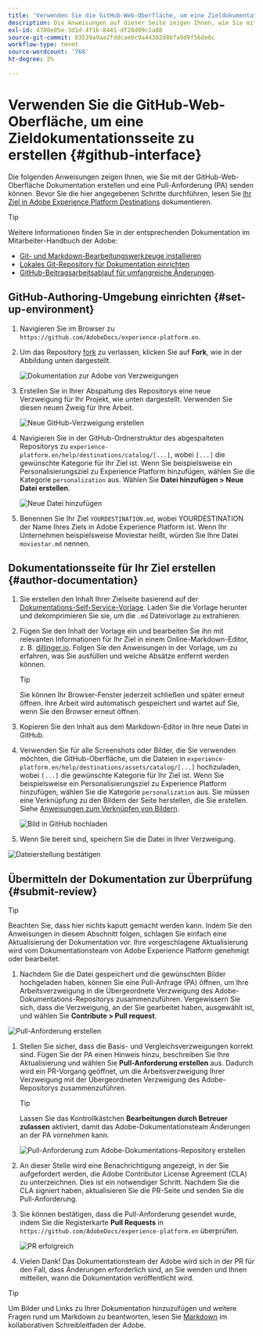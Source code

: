 ```yaml
---
title: 'Verwenden Sie die GitHub-Web-Oberfläche, um eine Zieldokumentationsseite zu erstellen '
description: Die Anweisungen auf dieser Seite zeigen Ihnen, wie Sie mit der GitHub-Web-Oberfläche eine Dokumentationsseite für Ihr Experience Platform-Ziel erstellen und zur Überprüfung senden können.
exl-id: 4780e05e-3d1d-4f1b-8441-df28d09c1a88
source-git-commit: 83539a9aa2fddcae0c9a44302d8bfa9d9f56de0c
workflow-type: tm+mt
source-wordcount: '768'
ht-degree: 2%

---
```


# Verwenden Sie die GitHub-Web-Oberfläche, um eine Zieldokumentationsseite zu erstellen {#github-interface}

Die folgenden Anweisungen zeigen Ihnen, wie Sie mit der GitHub-Web-Oberfläche Dokumentation erstellen und eine Pull-Anforderung (PA) senden können. Bevor Sie die hier angegebenen Schritte durchführen, lesen Sie [Ihr Ziel in Adobe Experience Platform Destinations](./documentation-instructions.md) dokumentieren.

>[!TIP]
>
>Weitere Informationen finden Sie in der entsprechenden Dokumentation im Mitarbeiter-Handbuch der Adobe:
>* [Git- und Markdown-Bearbeitungswerkzeuge installieren](https://experienceleague.adobe.com/docs/contributor/contributor-guide/setup/install-tools.html?lang=en)
>* [Lokales Git-Repository für Dokumentation einrichten](https://experienceleague.adobe.com/docs/contributor/contributor-guide/setup/local-repo.html?lang=en)
>* [GitHub-Beitragsarbeitsablauf für umfangreiche Änderungen](https://experienceleague.adobe.com/docs/contributor/contributor-guide/setup/full-workflow.html?lang=en).


## GitHub-Authoring-Umgebung einrichten {#set-up-environment}

1. Navigieren Sie im Browser zu `https://github.com/AdobeDocs/experience-platform.en`.
2. Um das Repository [fork](https://experienceleague.adobe.com/docs/contributor/contributor-guide/setup/local-repo.html?lang=en#fork-the-repository) zu verlassen, klicken Sie auf **Fork**, wie in der Abbildung unten dargestellt.

   ![Dokumentation zur Adobe von Verzweigungen](./assets/ssd-fork-repository.gif)

3. Erstellen Sie in Ihrer Abspaltung des Repositorys eine neue Verzweigung für Ihr Projekt, wie unten dargestellt. Verwenden Sie diesen neuen Zweig für Ihre Arbeit.

   ![Neue GitHub-Verzweigung erstellen](./assets/new-branch-github.gif)

4. Navigieren Sie in der GitHub-Ordnerstruktur des abgespalteten Repositorys zu `experience-platform.en/help/destinations/catalog/[...]`, wobei `[...]` die gewünschte Kategorie für Ihr Ziel ist. Wenn Sie beispielsweise ein Personalisierungsziel zu Experience Platform hinzufügen, wählen Sie die Kategorie `personalization` aus. Wählen Sie **Datei hinzufügen > Neue Datei erstellen**.

   ![Neue Datei hinzufügen](./assets/github-navigate-and-create-file.gif)

5. Benennen Sie Ihr Ziel `YOURDESTINATION.md`, wobei YOURDESTINATION der Name Ihres Ziels in Adobe Experience Platform ist. Wenn Ihr Unternehmen beispielsweise Moviestar heißt, würden Sie Ihre Datei `moviestar.md` nennen.

## Dokumentationsseite für Ihr Ziel erstellen {#author-documentation}

1. Sie erstellen den Inhalt Ihrer Zielseite basierend auf der [Dokumentations-Self-Service-Vorlage](./self-service-template.md). **[](assets/yourdestination-template.zip)** Laden Sie die Vorlage herunter und dekomprimieren Sie sie, um die  `.md` Dateivorlage zu extrahieren.
2. Fügen Sie den Inhalt der Vorlage ein und bearbeiten Sie ihn mit relevanten Informationen für Ihr Ziel in einem Online-Markdown-Editor, z. B. [dillinger.io](https://dillinger.io/). Folgen Sie den Anweisungen in der Vorlage, um zu erfahren, was Sie ausfüllen und welche Absätze entfernt werden können.

   >[!TIP]
   >
   >Sie können Ihr Browser-Fenster jederzeit schließen und später erneut öffnen. Ihre Arbeit wird automatisch gespeichert und wartet auf Sie, wenn Sie den Browser erneut öffnen.
3. Kopieren Sie den Inhalt aus dem Markdown-Editor in Ihre neue Datei in GitHub.
4. Verwenden Sie für alle Screenshots oder Bilder, die Sie verwenden möchten, die GitHub-Oberfläche, um die Dateien in `experience-platform.en/help/destinations/assets/catalog/[...]` hochzuladen, wobei `[...]` die gewünschte Kategorie für Ihr Ziel ist. Wenn Sie beispielsweise ein Personalisierungsziel zu Experience Platform hinzufügen, wählen Sie die Kategorie `personalization` aus. Sie müssen eine Verknüpfung zu den Bildern der Seite herstellen, die Sie erstellen. Siehe [Anweisungen zum Verknüpfen von Bildern](https://experienceleague.adobe.com/docs/contributor/contributor-guide/writing-essentials/linking.html?lang=en#link-to-images).

   ![Bild in GitHub hochladen](./assets/upload-image.gif)

5. Wenn Sie bereit sind, speichern Sie die Datei in Ihrer Verzweigung.

![Dateierstellung bestätigen](./assets/ssd-confirm-file-creation.png)

## Übermitteln der Dokumentation zur Überprüfung {#submit-review}

>[!TIP]
>
>Beachten Sie, dass hier nichts kaputt gemacht werden kann. Indem Sie den Anweisungen in diesem Abschnitt folgen, schlagen Sie einfach eine Aktualisierung der Dokumentation vor. Ihre vorgeschlagene Aktualisierung wird vom Dokumentationsteam von Adobe Experience Platform genehmigt oder bearbeitet.

1. Nachdem Sie die Datei gespeichert und die gewünschten Bilder hochgeladen haben, können Sie eine Pull-Anfrage (PA) öffnen, um Ihre Arbeitsverzweigung in die Übergeordnete Verzweigung des Adobe-Dokumentations-Repositorys zusammenzuführen. Vergewissern Sie sich, dass die Verzweigung, an der Sie gearbeitet haben, ausgewählt ist, und wählen Sie **Contribute > Pull request**.

![Pull-Anforderung erstellen](./assets/ssd-create-pull-request-1.gif)

1. Stellen Sie sicher, dass die Basis- und Vergleichsverzweigungen korrekt sind. Fügen Sie der PA einen Hinweis hinzu, beschreiben Sie Ihre Aktualisierung und wählen Sie **Pull-Anforderung erstellen** aus. Dadurch wird ein PR-Vorgang geöffnet, um die Arbeitsverzweigung Ihrer Verzweigung mit der Übergeordneten Verzweigung des Adobe-Repositorys zusammenzuführen.

   >[!TIP]
   >
   >Lassen Sie das Kontrollkästchen **Bearbeitungen durch Betreuer zulassen** aktiviert, damit das Adobe-Dokumentationsteam Änderungen an der PA vornehmen kann.

   ![Pull-Anforderung zum Adobe-Dokumentations-Repository erstellen](./assets/ssd-create-pull-request-2.png)

1. An dieser Stelle wird eine Benachrichtigung angezeigt, in der Sie aufgefordert werden, die Adobe Contributor License Agreement (CLA) zu unterzeichnen. Dies ist ein notwendiger Schritt. Nachdem Sie die CLA signiert haben, aktualisieren Sie die PR-Seite und senden Sie die Pull-Anforderung.

1. Sie können bestätigen, dass die Pull-Anforderung gesendet wurde, indem Sie die Registerkarte **Pull Requests** in `https://github.com/AdobeDocs/experience-platform.en` überprüfen.

   ![PR erfolgreich](./assets/ssd-pr-successful.png)

1. Vielen Dank! Das Dokumentationsteam der Adobe wird sich in der PR für den Fall, dass Änderungen erforderlich sind, an Sie wenden und Ihnen mitteilen, wann die Dokumentation veröffentlicht wird.

>[!TIP]
>
>Um Bilder und Links zu Ihrer Dokumentation hinzuzufügen und weitere Fragen rund um Markdown zu beantworten, lesen Sie [Markdown](https://experienceleague.adobe.com/docs/contributor/contributor-guide/writing-essentials/markdown.html?lang=en) im kollaborativen Schreibleitfaden der Adobe.

